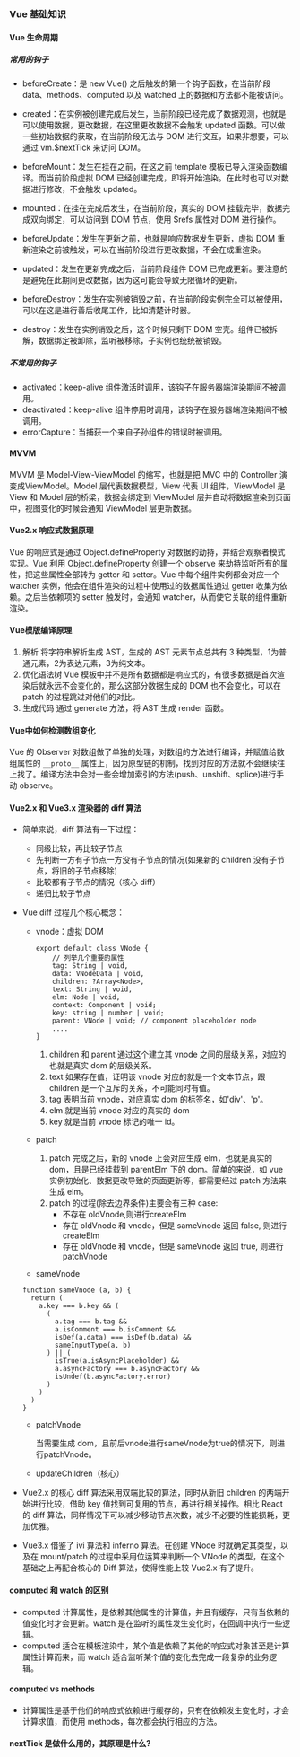 ### Vue 基础知识
#### Vue 生命周期
##### 常用的钩子
- beforeCreate：是 new Vue() 之后触发的第一个钩子函数，在当前阶段 data、methods、computed 以及 watched 上的数据和方法都不能被访问。

- created：在实例被创建完成后发生，当前阶段已经完成了数据观测，也就是可以使用数据，更改数据，在这里更改数据不会触发 updated 函数。可以做一些初始数据的获取，在当前阶段无法与 DOM 进行交互，如果非想要，可以通过 vm.$nextTick 来访问 DOM。

- beforeMount：发生在挂在之前，在这之前 template 模板已导入渲染函数编译。而当前阶段虚拟 DOM 已经创建完成，即将开始渲染。在此时也可以对数据进行修改，不会触发 updated。

- mounted：在挂在完成后发生，在当前阶段，真实的 DOM 挂载完毕，数据完成双向绑定，可以访问到 DOM 节点，使用 $refs 属性对 DOM 进行操作。

- beforeUpdate：发生在更新之前，也就是响应数据发生更新，虚拟 DOM 重新渲染之前被触发，可以在当前阶段进行更改数据，不会在成重渲染。

- updated：发生在更新完成之后，当前阶段组件 DOM 已完成更新。要注意的是避免在此期间更改数据，因为这可能会导致无限循环的更新。

- beforeDestroy：发生在实例被销毁之前，在当前阶段实例完全可以被使用，可以在这是进行善后收尾工作，比如清楚计时器。

- destroy：发生在实例销毁之后，这个时候只剩下 DOM 空壳。组件已被拆解，数据绑定被卸除，监听被移除，子实例也统统被销毁。

##### 不常用的钩子
- activated：keep-alive 组件激活时调用，该钩子在服务器端渲染期间不被调用。
- deactivated：keep-alive 组件停用时调用，该钩子在服务器端渲染期间不被调用。
- errorCapture：当捕获一个来自子孙组件的错误时被调用。


#### MVVM
MVVM 是 Model-View-ViewModel 的缩写，也就是把 MVC 中的 Controller 演变成ViewModel。Model 层代表数据模型，View 代表 UI 组件，ViewModel 是 View 和 Model 层的桥梁，数据会绑定到 ViewModel 层并自动将数据渲染到页面中，视图变化的时候会通知 ViewModel 层更新数据。

#### Vue2.x 响应式数据原理
Vue 的响应式是通过 Object.defineProperty 对数据的劫持，并结合观察者模式实现。Vue 利用 Object.defineProperty 创建一个 observe 来劫持监听所有的属性，把这些属性全部转为 getter 和 setter。Vue 中每个组件实例都会对应一个 watcher 实例，他会在组件渲染的过程中使用过的数据属性通过 getter 收集为依赖。之后当依赖项的 setter 触发时，会通知 watcher，从而使它关联的组件重新渲染。

#### Vue模版编译原理
1. 解析
	将字符串解析生成 AST，生成的 AST 元素节点总共有 3 种类型，1为普通元素，2为表达元素，3为纯文本。
2. 优化语法树
	Vue 模板中并不是所有数据都是响应式的，有很多数据是首次渲染后就永远不会变化的，那么这部分数据生成的 DOM 也不会变化，可以在 patch 的过程跳过对他们的对比。 
3. 生成代码
	通过 generate 方法，将 AST 生成 render 函数。
	
#### Vue中如何检测数组变化
Vue 的 Observer 对数组做了单独的处理，对数组的方法进行编译，并赋值给数组属性的 ```__proto__``` 属性上，因为原型链的机制，找到对应的方法就不会继续往上找了。编译方法中会对一些会增加索引的方法(push、unshift、splice)进行手动 observe。

#### Vue2.x 和 Vue3.x 渲染器的 diff 算法
- 简单来说，diff 算法有一下过程：
	* 同级比较，再比较子节点
	* 先判断一方有子节点一方没有子节点的情况(如果新的 children 没有子节点，将旧的子节点移除)
	* 比较都有子节点的情况（核心 diff）
	* 递归比较子节点

- Vue diff 过程几个核心概念：
	* vnode：虚拟 DOM

		```
		export default class VNode {
			// 列举几个重要的属性
			tag: String | void,
			data: VNodeData | void,
			children: ?Array<Node>,
			text: String | void,
			elm: Node | void,
			context: Component | void; 
			key: string | number | void;
			parent: VNode | void; // component placeholder node
			....
		}
		```
		
		1. children 和 parent 通过这个建立其 vnode 之间的层级关系，对应的也就是真实 dom 的层级关系。
		2. text 如果存在值，证明该 vnode 对应的就是一个文本节点，跟 children 是一个互斥的关系，不可能同时有值。
		3. tag 表明当前 vnode，对应真实 dom 的标签名，如'div'、'p'。
		4. elm 就是当前 vnode 对应的真实的 dom
		5. key 就是当前 vnode 标记的唯一 id。

	* patch  
		1. patch 完成之后，新的 vnode 上会对应生成 elm，也就是真实的 dom，且是已经挂载到 parentElm 下的 dom。简单的来说，如 vue 实例初始化、数据更改导致的页面更新等，都需要经过 patch 方法来生成 elm。
		2. patch 的过程(除去边界条件)主要会有三种 case:
			* 不存在 oldVnode,则进行createElm
			* 存在 oldVnode 和 vnode，但是 sameVnode 返回 false, 则进行createElm
			* 存在 oldVnode 和 vnode，但是 sameVnode 返回 true, 则进行patchVnode

	* sameVnode
	
	```
	function sameVnode (a, b) {
	  return (
	    a.key === b.key && (
	      (
	        a.tag === b.tag &&
	        a.isComment === b.isComment &&
	        isDef(a.data) === isDef(b.data) &&
	        sameInputType(a, b)
	      ) || (
	        isTrue(a.isAsyncPlaceholder) &&
	        a.asyncFactory === b.asyncFactory &&
	        isUndef(b.asyncFactory.error)
	      )
	    )
	  )
	}
	```
	
	* patchVnode
	
		当需要生成 dom，且前后vnode进行sameVnode为true的情况下，则进行patchVnode。
		
	* updateChildren（核心）

- Vue2.x 的核心 diff 算法采用双端比较的算法，同时从新旧 children 的两端开始进行比较，借助 key 值找到可复用的节点，再进行相关操作。相比 React 的 diff 算法，同样情况下可以减少移动节点次数，减少不必要的性能损耗，更加优雅。

- Vue3.x 借鉴了 ivi 算法和 inferno 算法。在创建 VNode 时就确定其类型，以及在 mount/patch 的过程中采用位运算来判断一个 VNode 的类型，在这个基础之上再配合核心的 Diff 算法，使得性能上较 Vue2.x 有了提升。

#### computed 和 watch 的区别
- computed 计算属性，是依赖其他属性的计算值，并且有缓存，只有当依赖的值变化时才会更新。watch 是在监听的属性发生变化时，在回调中执行一些逻辑。
- computed 适合在模板渲染中，某个值是依赖了其他的响应式对象甚至是计算属性计算而来，而 watch 适合监听某个值的变化去完成一段复杂的业务逻辑。

#### computed vs methods
- 计算属性是基于他们的响应式依赖进行缓存的，只有在依赖发生变化时，才会计算求值，而使用 methods，每次都会执行相应的方法。

#### nextTick 是做什么用的，其原理是什么?